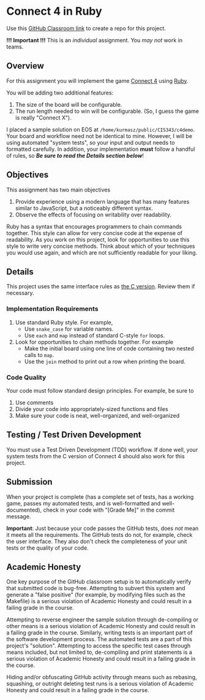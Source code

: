 # Connect 4 in Ruby

Use this [GitHub Classroom link](https://classroom.github.com/a/mIuBGhc-) to create a repo for this project.

**!!! Important !!!** This is an _individual_ assignment.  You _may not_ work in teams.

## Overview

For this assignment you will implement the game [Connect 4](https://kevinshannon.dev/connect4) using [Ruby](https://www.ruby-lang.org/en/). 

You will be adding two additional features:
1. The size of the board will be configurable.
2. The run length needed to win will be configurable.  (So, I guess the game is really "Connect X").

I placed a sample solution on EOS at `/home/kurmasz/public/CIS343/c4demo`.  Your board and workflow need not be identical to mine.  However, I will be using automated "system tests", so your input and output needs to formatted carefully.  In addition, your implementation **must** follow a handful of rules, so **_Be sure to read the Details section below_**!

## Objectives 

This assignment has two main objectives
1. Provide experience using a modern language that has many features similar to JavaScript, but a noticeably different syntax.
2. Observe the effects of focusing on writability over readability.

Ruby has a syntax that encourages programmers to chain commands together. This style can allow for very concise code at the expense of readability. As you work on this project, look for opportunities to use this style to write very concise methods. 
Think about which of your techniques you would use again, and which are not sufficiently readable for your liking.

## Details

This project uses the same interface rules as [the C version](https://github.com/kurmasz-assignments/cis343-connect4-c).  Review them if necessary.

### Implementation Requirements

1. Use standard Ruby style.  For example, 
    * Use `snake_case` for variable names.
    * Use `each` and `map` instead of standard C-style `for` loops.
2. Look for opportunities to chain methods together.  For example
    * Make the initial board using one line of code containing two nested calls to `map`.
    * Use the `join` method to print out a row when printing the board.

### Code Quality

Your code must follow standard design principles.  For example, be sure to
   1. Use comments 
   2. Divide your code into appropriately-sized functions and files
   3. Make sure your code is neat, well-organized, and well-organized

## Testing / Test Driven Development

You must use a Test Driven Development (TDD) workflow.  If done well, your system tests from the C version of Connect 4 should also work for this project.

## Submission

When your project is complete (has a complete set of tests, has a working game, passes my automated tests, and is well-formatted and well-documented), 
check in your code with "[Grade Me]" in the commit message.

**Important**: Just because your code passes the GitHub tests, does _not_ mean it meets all the requirements. The GitHub tests do not, for example, check the user interface.  They also don't check the completeness of your unit tests or the quality of your code.

## Academic Honesty

One key purpose of the GitHub classroom setup is to automatically verify that submitted code is bug-free.  Attempting to subvert this system and generate a "false positive" (for example, by modifying files such as the Makefile) is a serious violation of Academic Honesty and could result in a failing grade in the course.

Attempting to reverse engineer the sample solution through de-compiling or other means is a serious violation of Academic Honesty and could result in a failing grade in the course.  Similarly, writing tests is an important part of the software development process. The automated tests are a part of this project's "solution".  Attempting to access the specific test cases through means included, but not limited to, de-compiling and print statements is a serious violation of Academic Honesty and could result in a failing grade in the course.

Hiding and/or obfuscating GitHub activity through means such as rebasing, squashing, or outright deleting test runs is a serious violation of Academic Honesty and could result in a failing grade in the course.

